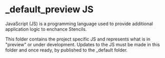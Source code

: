 _default_preview JS
=================

JavaScript (JS) is a programming language used to provide additional application logic to enchance Stencils.

This folder contains the project specific JS and represents what is in "preview" or under development. Updates to the JS must be made in this folder and once ready, by published to the _default folder.
